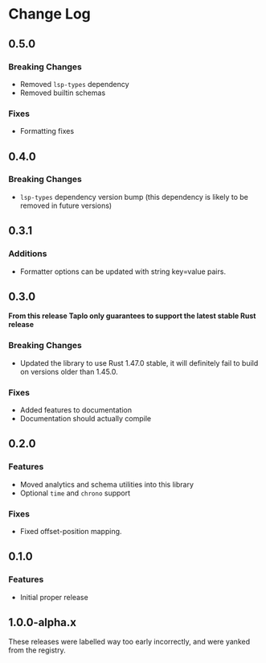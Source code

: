 # Change Log

## 0.5.0

### Breaking Changes

- Removed `lsp-types` dependency
- Removed builtin schemas

### Fixes

- Formatting fixes

## 0.4.0

### Breaking Changes

- `lsp-types` dependency version bump (this dependency is likely to be removed in future versions)

## 0.3.1

### Additions
- Formatter options can be updated with string key=value pairs.

## 0.3.0

**From this release Taplo only guarantees to support the latest stable Rust release**

### Breaking Changes

- Updated the library to use Rust 1.47.0 stable, it will definitely fail to build on versions older than 1.45.0.

### Fixes
- Added features to documentation
- Documentation should actually compile

## 0.2.0

### Features
- Moved analytics and schema utilities into this library
- Optional `time` and `chrono` support

### Fixes

- Fixed offset-position mapping.

## 0.1.0

### Features

- Initial proper release

## 1.0.0-alpha.x

These releases were labelled way too early incorrectly, and were yanked from the registry.
